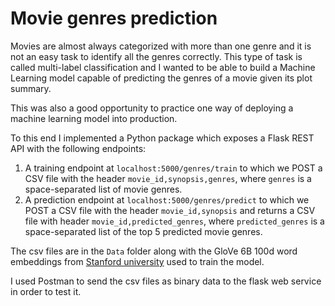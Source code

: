 # Movie genres prediction

Movies are almost always categorized with more than one genre and it is not an easy task to identify all the genres correctly. This type of task is called multi-label classification and I wanted to be able to build a Machine Learning model capable of predicting the genres of a movie given its plot summary.

This was also a good opportunity to practice one way of deploying a machine learning model into production.

To this end I implemented a Python package which exposes a Flask REST API with the following endpoints:

1. A training endpoint at `localhost:5000/genres/train` to which we POST a CSV file with the header `movie_id,synopsis,genres`, where `genres` is a space-separated list of movie genres.
2. A prediction endpoint at `localhost:5000/genres/predict` to which we POST a CSV file with the header `movie_id,synopsis` and returns a CSV file with header `movie_id,predicted_genres`, where `predicted_genres` is a space-separated list of the top 5 predicted movie genres.

The csv files are in the `Data` folder along with the GloVe 6B 100d word embeddings from [Stanford university](https://nlp.stanford.edu/projects/glove/) used to train the model.

I used Postman to send the csv files as binary data to the flask web service in order to test it.